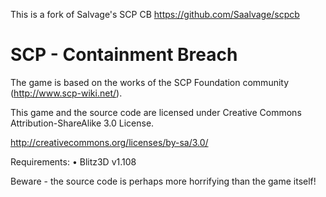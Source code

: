 This is a fork of Salvage's SCP CB https://github.com/Saalvage/scpcb

# SCP - Containment Breach

The game is based on the works of the SCP Foundation community (http://www.scp-wiki.net/).

This game and the source code are licensed under Creative Commons Attribution-ShareAlike 3.0 License.

http://creativecommons.org/licenses/by-sa/3.0/

Requirements:
•	Blitz3D v1.108

Beware - the source code is perhaps more horrifying than the game itself!